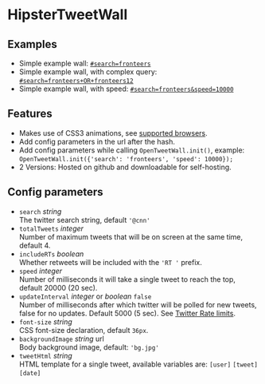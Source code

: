# HipsterTweetWall

## Examples
   * Simple example wall: [`#search=fronteers`](http://branneman.github.com/HipsterTweetWall/#search=fronteers)
   * Simple example wall, with complex query: [`#search=fronteers+OR+fronteers12`](http://branneman.github.com/HipsterTweetWall/#search=fronteers+OR+fronteers12)
   * Simple example wall, with speed: [`#search=fronteers&speed=10000`](http://branneman.github.com/HipsterTweetWall/#search=fronteers&speed=10000)

## Features
   * Makes use of CSS3 animations, see [supported browsers](http://caniuse.com/#feat=css-animation).
   * Add config parameters in the url after the hash.
   * Add config parameters while calling `OpenTweetWall.init()`, example:  
     `OpenTweetWall.init({'search': 'fronteers', 'speed': 10000});`
   * 2 Versions: Hosted on github and downloadable for self-hosting.

## Config parameters
   * `search` _string_  
     The twitter search string, default `'@cnn'`
   * `totalTweets` _integer_  
     Number of maximum tweets that will be on screen at the same time, default 4.
   * `includeRTs` _boolean_  
     Whether retweets will be included with the `'RT '` prefix.
   * `speed` _integer_  
     Number of milliseconds it will take a single tweet to reach the top, default 20000 (20 sec).
   * `updateInterval` _integer_ or _boolean_ `false`  
     Number of milliseconds after which twitter will be polled for new tweets, false for no updates. Default 5000 (5 sec). See [Twitter Rate limits](https://dev.twitter.com/docs/rate-limiting).
   * `font-size` _string_  
     CSS font-size declaration, default `36px`.
   * `backgroundImage` _string_ url  
     Body background image, default: `'bg.jpg'`
   * `tweetHtml` _string_  
     HTML template for a single tweet, available variables are: `[user]` `[tweet]` `[date]`